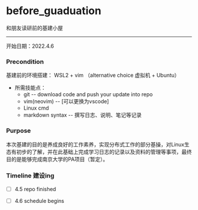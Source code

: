 # before_guaduation
和朋友读研前的基建小屋

*****

开始日期：2022.4.6

### Precondition
基建前的环境搭建： WSL2 + vim （alternative choice 虚拟机 + Ubuntu）
- 所需技能点：
    - git -- download code and push your update into repo 
    - vim(neovim) -- [可以更换为vscode]
    - Linux cmd
    - markdown syntax -- 撰写日志、说明、笔记等记录

### Purpose
本次基建的目的是养成良好的工作素养，实现分布式工作的部分基操，对Linux生态有初步的了解，并在此基础上完成学习日志的记录以及资料的管理等事项，最终目的是能够完成南京大学的PA项目（暂定）。

### Timeline 建设ing

- [ ] 4.5 repo finished
- [ ] 4.6 schedule begins

